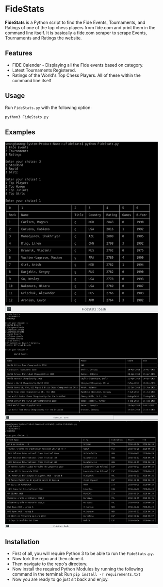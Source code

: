 # FideStats
**FideStats** is a Python script to find the Fide Events, Tournaments, and Ratings of one of the top chess players from fide.com and print them in the command line itself. It is basically a fide.com scraper to scrape Events, Tournaments and Ratings the website.

## Features
* FIDE Calender - Displaying all the Fide events based on category.
* Latest Tournaments Registered.
* Ratings of the World's Top Chess Players.
 All of these within the command line itself

## Usage
Run `FideStats.py` with the following option:

``` python
python3 FideStats.py
```

## Examples

 ![alt text](https://github.com/ugtan/FideStats/raw/master/images/example.png "Example 1")
 ![alt text](https://github.com/ugtan/FideStats/raw/master/images/example2.png "Example 2")
 ![alt text](https://github.com/ugtan/FideStats/raw/master/images/example3.png "Example 3")


## Installation

* First of all, you will require Python 3 to be able to run the `FideStats.py`.
* Now fork the repo and then clone it.
* Then navigate to the repo's directory.
* Now install the required Python Modules by running the following command in the terminal:
Run ``` pip install -r requirements.txt ```
* Now you are ready to go just sit back and enjoy.
